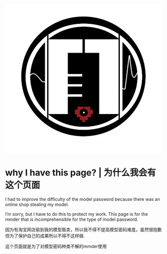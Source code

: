 ![](image/EU2.png)

# why I have this page?  | 为什么我会有这个页面

I had to improve the difficulty of the model password because there was an online shop stealing my model.

I’m sorry, but I have to do this to protect my work. This page is for the mmder that is incomprehensible for the type of model password.

因为有淘宝网店偷到我的模型贩卖，所以我不得不提高模型密码难度。虽然很抱歉但为了保护自己的成果所以不得不这样做.

这个页面就是为了对模型密码种类不解的mmder使用
